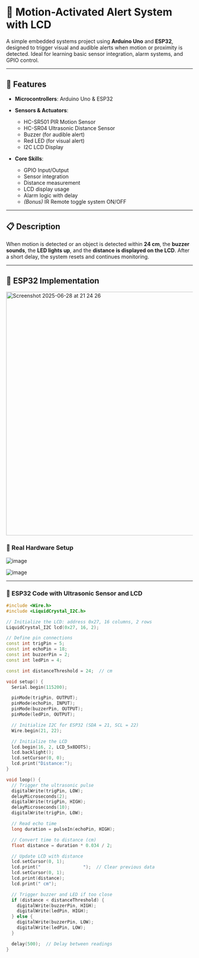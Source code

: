 # 🚨 Motion-Activated Alert System with LCD

A simple embedded systems project using **Arduino Uno** and **ESP32**, designed to trigger visual and audible alerts when motion or proximity is detected. Ideal for learning basic sensor integration, alarm systems, and GPIO control.

---

## 🔧 Features

* **Microcontrollers**: Arduino Uno & ESP32
* **Sensors & Actuators**:

  * HC-SR501 PIR Motion Sensor
  * HC-SR04 Ultrasonic Distance Sensor
  * Buzzer (for audible alert)
  * Red LED (for visual alert)
  * I2C LCD Display
* **Core Skills**:

  * GPIO Input/Output
  * Sensor integration
  * Distance measurement
  * LCD display usage
  * Alarm logic with delay
  * *(Bonus)* IR Remote toggle system ON/OFF

---

## 📋 Description

When motion is detected or an object is detected within **24 cm**, the **buzzer sounds**, the **LED lights up**, and the **distance is displayed on the LCD**. After a short delay, the system resets and continues monitoring.



---

## 🧩 ESP32 Implementation


<img width="656" alt="Screenshot 2025-06-28 at 21 24 26" src="https://github.com/user-attachments/assets/1a14e239-28d7-4523-912f-43f725c9644f" />

### 📸 Real Hardware Setup

![image](https://github.com/user-attachments/assets/7a684df7-714a-4014-a568-5babea1c06e8)

![image](https://github.com/user-attachments/assets/6b64fb09-a9b8-4620-bd51-f8082adc2e32)


---

### 🧠 ESP32 Code with Ultrasonic Sensor and LCD

```cpp
#include <Wire.h>
#include <LiquidCrystal_I2C.h>

// Initialize the LCD: address 0x27, 16 columns, 2 rows
LiquidCrystal_I2C lcd(0x27, 16, 2);

// Define pin connections
const int trigPin = 5;
const int echoPin = 18;
const int buzzerPin = 2;
const int ledPin = 4;

const int distanceThreshold = 24;  // cm

void setup() {
  Serial.begin(115200);

  pinMode(trigPin, OUTPUT);
  pinMode(echoPin, INPUT);
  pinMode(buzzerPin, OUTPUT);
  pinMode(ledPin, OUTPUT);

  // Initialize I2C for ESP32 (SDA = 21, SCL = 22)
  Wire.begin(21, 22);

  // Initialize the LCD
  lcd.begin(16, 2, LCD_5x8DOTS);
  lcd.backlight();
  lcd.setCursor(0, 0);
  lcd.print("Distance:");
}

void loop() {
  // Trigger the ultrasonic pulse
  digitalWrite(trigPin, LOW);
  delayMicroseconds(2);
  digitalWrite(trigPin, HIGH);
  delayMicroseconds(10);
  digitalWrite(trigPin, LOW);

  // Read echo time
  long duration = pulseIn(echoPin, HIGH);

  // Convert time to distance (cm)
  float distance = duration * 0.034 / 2;

  // Update LCD with distance
  lcd.setCursor(0, 1);
  lcd.print("                ");  // Clear previous data
  lcd.setCursor(0, 1);
  lcd.print(distance);
  lcd.print(" cm");

  // Trigger buzzer and LED if too close
  if (distance < distanceThreshold) {
    digitalWrite(buzzerPin, HIGH);
    digitalWrite(ledPin, HIGH);
  } else {
    digitalWrite(buzzerPin, LOW);
    digitalWrite(ledPin, LOW);
  }

  delay(500);  // Delay between readings
}
```



